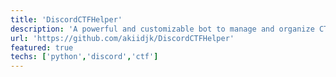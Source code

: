 ```yaml
---
title: 'DiscordCTFHelper'
description: 'A powerful and customizable bot to manage and organize CTF competitions on Discord.'
url: 'https://github.com/akiidjk/DiscordCTFHelper'
featured: true
techs: ['python','discord','ctf']
---
```



